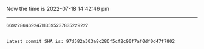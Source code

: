 Now the time is 2022-07-18 14:42:46 pm

---

<small>6692286469247113595237835229227</small>

```txt

Latest commit SHA is: 97d582a303a8c286f5cf2c90f7af0df0d47f7802
```
